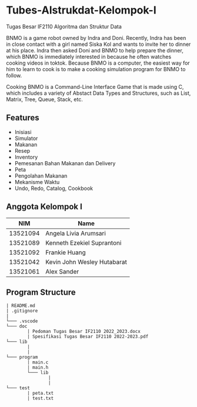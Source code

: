 # Tubes-Alstrukdat-Kelompok-I

Tugas Besar IF2110 Algoritma dan Struktur Data

BNMO is a game robot owned by Indra and Doni. Recently, Indra has been in close contact with a girl named Siska Kol and wants to invite her to dinner at his place. Indra then asked Doni and BNMO to help prepare the dinner, which BNMO is immediately interested in because he often watches cooking videos in toktok. Because BNMO is a computer, the easiest way for him to learn to cook is to make a cooking simulation program for BNMO to follow.

Cooking BNMO is a Command-Line Interface Game that is made using C, which includes a variety of Abstact Data Types and Structures, such as List, Matrix, Tree, Queue, Stack, etc.

## Features

- Inisiasi
- Simulator
- Makanan
- Resep
- Inventory
- Pemesanan Bahan Makanan dan Delivery
- Peta
- Pengolahan Makanan
- Mekanisme Waktu
- Undo, Redo, Catalog, Cookbook

## Anggota Kelompok I

| NIM      | Name                        |
| -------- | --------------------------- |
| 13521094 | Angela Livia Arumsari       |
| 13521089 | Kenneth Ezekiel Suprantoni  |
| 13521092 | Frankie Huang               |
| 13521042 | Kevin John Wesley Hutabarat |
| 13521061 | Alex Sander                 |

## Program Structure

```
| README.md
| .gitignore
|
└─── .vscode
└─── doc
        | Pedoman Tugas Besar IF2110 2022_2023.docx
        | Spesifikasi Tugas Besar IF2110 2022-2023.pdf
└─── lib
        |
        |
└─── program
        | main.c
        | main.h
        └─── lib
                |
                |
└─── test
        | peta.txt
        | test.txt

```

